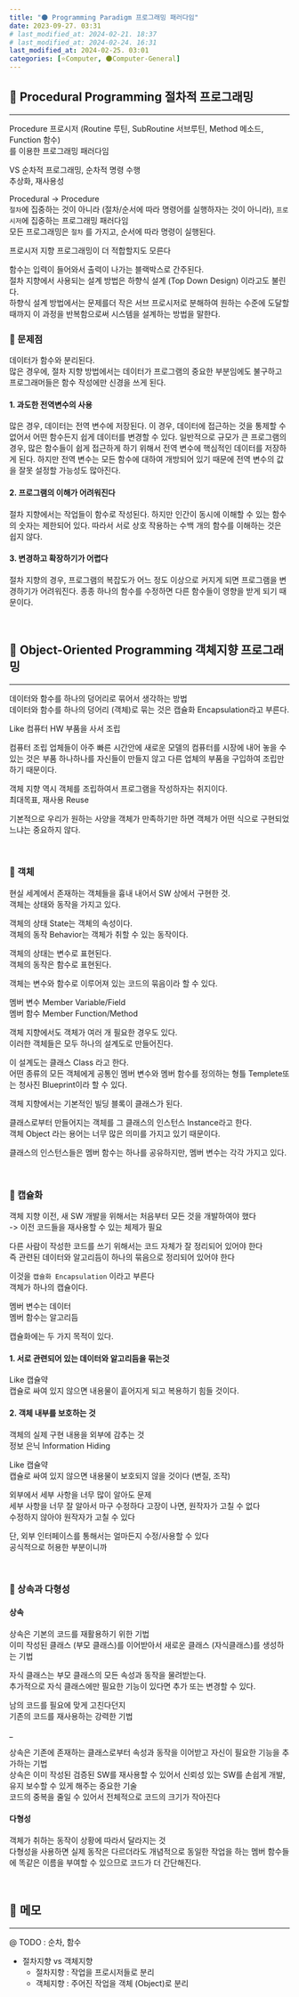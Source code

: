 ```yaml
---
title: "🌑 Programming Paradigm 프로그래밍 패러다임"
date: 2023-09-27. 03:31
# last_modified_at: 2024-02-21. 18:37
# last_modified_at: 2024-02-24. 16:31
last_modified_at: 2024-02-25. 03:01
categories: [⭐Computer, 🌑Computer-General]
---
```


## **💫 Procedural Programming 절차적 프로그래밍**

---

Procedure 프로시저 (Routine 루틴, SubRoutine 서브루틴, Method 메소드, Function 함수)  
를 이용한 프로그래밍 패러다임  

VS 순차적 프로그래밍, 순차적 명령 수행  
추상화, 재사용성  

Procedural → Procedure  
`절차`에 집중하는 것이 아니라 (절차/순서에 따라 명령어를 실행하자는 것이 아니라), `프로시저`에 집중하는 프로그래밍 패러다임  
모든 프로그래밍은 `절차` 를 가지고, 순서에 따라 명령이 실행된다.  

프로시저 지향 프로그래밍이 더 적합할지도 모른다  

함수는 입력이 들어와서 출력이 나가는 블랙박스로 간주된다.  
절차 지향에서 사용되는 설계 방법은 하향식 설계 (Top Down Design) 이라고도 불린다.  
하향식 설계 방법에서는 문제를더 작은 서브 프로시저로 분해하여 원하는 수준에 도달할 때까지 이 과정을 반복함으로써 시스템을 설계하는 방법을 말한다.  

### **🫧 문제점**

데이터가 함수와 분리된다.  
많은 경우에, 절차 지향 방법에서는 데이터가 프로그램의 중요한 부분임에도 불구하고 프로그래머들은 함수 작성에만 신경을 쓰게 된다.  

#### **1. 과도한 전역변수의 사용**

많은 경우, 데이터는 전역 변수에 저장된다. 이 경우, 데이터에 접근하는 것을 통제할 수 없어서 어떤 함수든지 쉽게 데이터를 변경할 수 있다. 일반적으로 규모가 큰 프로그램의 경우, 많은 함수들이 쉽게 접근하게 하기 위해서 전역 변수에 핵심적인 데이터를 저장하게 된다. 하지만 전역 변수는 모든 함수에 대하여 개방되어 있기 때문에 전역 변수의 값을 잘못 설정할 가능성도 많아진다.  

#### **2. 프로그램의 이해가 어려워진다**

절차 지향에서는 작업들이 함수로 작성된다. 하지만 인간이 동시에 이해할 수 있는 함수의 숫자는 제한되어 있다. 따라서 서로 상호 작용하는 수백 개의 함수를 이해하는 것은 쉽지 않다.  

#### **3. 변경하고 확장하기가 어렵다**

절차 지향의 경우, 프로그램의 복잡도가 어느 정도 이상으로 커지게 되면 프로그램을 변경하기가 어려워진다. 종종 하나의 함수를 수정하면 다른 함수들이 영향을 받게 되기 때문이다.  

<br>
<!-- ---- ---- ---- ----  ---- ---- ---- ----  ---- ---- ---- ----  ---- ---- ---- ---- -->

## **💫 Object-Oriented Programming 객체지향 프로그래밍**

---

데이터와 함수를 하나의 덩어리로 묶어서 생각하는 방법  
데이터와 함수를 하나의 덩어리 (객체)로 묶는 것은 캡슐화 Encapsulation라고 부른다.  

Like 컴퓨터 HW 부품을 사서 조립  

컴퓨터 조립 업체들이 아주 빠른 시간안에 새로운 모델의 컴퓨터를 시장에 내어 놓을 수 있는 것은 부품 하나하나를 자신들이 만들지 않고 다른 업체의 부품을 구입하여 조립만 하기 때문이다.  

객체 지향 역시 객체를 조립하여서 프로그램을 작성하자는 취지이다.  
최대목표, 재사용 Reuse  

기본적으로 우리가 원하는 사양을 객체가 만족하기만 하면 객체가 어떤 식으로 구현되었느냐는 중요하지 않다.  

<br>
<!-- ---- ---- ---- ----  ---- ---- ---- ----  ---- ---- ---- ----  ---- ---- ---- ---- -->

### **🫧 객체**

현실 세계에서 존재하는 객체들을 흉내 내어서 SW 상에서 구현한 것.  
객체는 상태와 동작을 가지고 있다.  

객체의 상태 State는 객체의 속성이다.  
객체의 동작 Behavior는 객체가 취할 수 있는 동작이다.

객체의 상태는 변수로 표현된다.  
객체의 동작은 함수로 표현된다.  

객체는 변수와 함수로 이루어져 있는 코드의 묶음이라 할 수 있다.  

멤버 변수 Member Variable/Field  
멤버 함수 Member Function/Method  

객체 지향에서도 객체가 여러 개 필요한 경우도 있다.  
이러한 객체들은 모두 하나의 설계도로 만들어진다.  

이 설계도는 클래스 Class 라고 한다.  
어떤 종류의 모든 객체에게 공통인 멤버 변수와 멤버 함수를 정의하는 형틀 Templete또는 청사진 Blueprint이라 할 수 있다.  

객체 지향에서는 기본적인 빌딩 블록이 클래스가 된다.  

클래스로부터 만들어지는 객체를 그 클래스의 인스턴스 Instance라고 한다.  
객체 Object 라는 용어는 너무 많은 의미를 가지고 있기 때문이다.  

클래스의 인스턴스들은 멤버 함수는 하나를 공유하지만, 멤버 변수는 각각 가지고 있다.  

<br>
<!-- ---- ---- ---- ----  ---- ---- ---- ----  ---- ---- ---- ----  ---- ---- ---- ---- -->

### **🫧 캡슐화**

객체 지향 이전, 새 SW 개발을 위해서는 처음부터 모든 것을 개발하여야 했다  
-> 이전 코드들을 재사용할 수 있는 체제가 필요  

다른 사람이 작성한 코드를 쓰기 위해서는 코드 자체가 잘 정리되어 있어야 한다  
즉 관련된 데이터와 알고리듬이 하나의 묶음으로 정리되어 있어야 한다  

이것을 `캡슐화 Encapsulation` 이라고 부른다  
객체가 하나의 캡슐이다.  

멤버 변수는 데이터  
멤버 함수는 알고리듬  

캡슐화에는 두 가지 목적이 있다.

#### **1. 서로 관련되어 있는 데이터와 알고리듬을 묶는것**

Like 캡슐약  
캡슐로 싸여 있지 않으면 내용물이 흩어지게 되고 복용하기 힘들 것이다.  

#### **2. 객체 내부를 보호하는 것**

객체의 실제 구현 내용을 외부에 감추는 것  
정보 은닉 Information Hiding  

Like 캡슐약  
캡슐로 싸여 있지 않으면 내용물이 보호되지 않을 것이다 (변질, 조작)  

외부에서 세부 사항을 너무 많이 알아도 문제  
세부 사항을 너무 잘 알아서 마구 수정하다 고장이 나면, 원작자가 고칠 수 없다  
수정하지 않아야 원작자가 고칠 수 있다  

단, 외부 인터페이스를 통해서는 얼마든지 수정/사용할 수 있다  
공식적으로 허용한 부분이니까  

<br>
<!-- ---- ---- ---- ----  ---- ---- ---- ----  ---- ---- ---- ----  ---- ---- ---- ---- -->

### **🫧 상속과 다형성**

#### **상속**

상속은 기본의 코드를 재활용하기 위한 기법  
이미 작성된 클래스 (부모 클래스)를 이어받아서 새로운 클래스 (자식클래스)를 생성하는 기법  

자식 클래스는 부모 클래스의 모든 속성과 동작을 물려받는다.  
추가적으로 자식 클래스에만 필요한 기능이 있다면 추가 또는 변경할 수 있다.  

남의 코드를 필요에 맞게 고친다던지  
기존의 코드를 재사용하는 강력한 기법  

_  

상속은 기존에 존재하는 클래스로부터 속성과 동작을 이어받고 자신이 필요한 기능을 추가하는 기법  
상속은 이미 작성된 검증된 SW를 재사용할 수 있어서 신뢰성 있는 SW를 손쉽게 개발, 유지 보수할 수 있게 해주는 중요한 기술  
코드의 중복을 줄일 수 있어서 전체적으로 코드의 크기가 작아진다  

#### **다형성**

객체가 취하는 동작이 상황에 따라서 달라지는 것  
다형성을 사용하면 실제 동작은 다르더라도 개념적으로 동일한 작업을 하는 멤버 함수들에 똑같은 이름을 부여할 수 있으므로 코드가 더 간단해진다.  

<br>
<!-- ---- ---- ---- ----  ---- ---- ---- ----  ---- ---- ---- ----  ---- ---- ---- ---- -->

## **💫 메모**

---

@ TODO : 순차, 함수  

- 절차지향 vs 객체지향
  - 절차지향 : 작업을 프로시저들로 분리
  - 객체지향 : 주어진 작업을 객체 (Object)로 분리

<br>
<!-- ---- ---- ---- ----  ---- ---- ---- ----  ---- ---- ---- ----  ---- ---- ---- ---- -->
